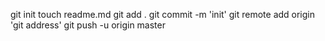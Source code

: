 git init 
touch readme.md
git add .
git commit -m 'init'
git remote add origin 'git address'
git push -u origin master

